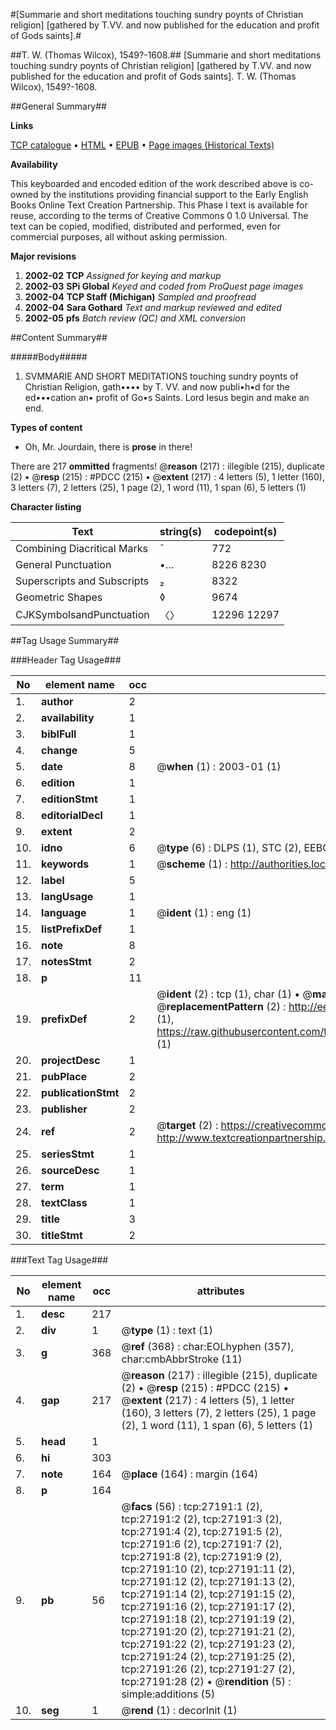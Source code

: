 #[Summarie and short meditations touching sundry poynts of Christian religion] [gathered by T.VV. and now published for the education and profit of Gods saints].#

##T. W. (Thomas Wilcox), 1549?-1608.##
[Summarie and short meditations touching sundry poynts of Christian religion] [gathered by T.VV. and now published for the education and profit of Gods saints].
T. W. (Thomas Wilcox), 1549?-1608.

##General Summary##

**Links**

[TCP catalogue](http://www.ota.ox.ac.uk/tcp/)  • 
[HTML](http://tei.it.ox.ac.uk/tcp/Texts-HTML/free/A14/A14608.html)  • 
[EPUB](http://tei.it.ox.ac.uk/tcp/Texts-EPUB/free/A14/A14608.epub) • 
[Page images (Historical Texts)](https://data.historicaltexts.jisc.ac.uk/view?pubId=eebo-24111356e&pageId=eebo-24111356e-27191-1)

**Availability**

This keyboarded and encoded edition of the
	       work described above is co-owned by the institutions
	       providing financial support to the Early English Books
	       Online Text Creation Partnership. This Phase I text is
	       available for reuse, according to the terms of Creative
	       Commons 0 1.0 Universal. The text can be copied,
	       modified, distributed and performed, even for
	       commercial purposes, all without asking permission.

**Major revisions**

1. __2002-02__ __TCP__ *Assigned for keying and markup*
1. __2002-03__ __SPi Global__ *Keyed and coded from ProQuest page images*
1. __2002-04__ __TCP Staff (Michigan)__ *Sampled and proofread*
1. __2002-04__ __Sara Gothard__ *Text and markup reviewed and edited*
1. __2002-05__ __pfs__ *Batch review (QC) and XML conversion*

##Content Summary##

#####Body#####

1. SVMMARIE AND SHORT MEDITATIONS touching sundry poynts of Christian Religion, gath•••• by T. VV. and now publi•h•d for the ed•••cation an• profit of Go•s Saints. Lord Iesus begin and make an end.

**Types of content**

  * Oh, Mr. Jourdain, there is **prose** in there!

There are 217 **ommitted** fragments! 
 @__reason__ (217) : illegible (215), duplicate (2)  •  @__resp__ (215) : #PDCC (215)  •  @__extent__ (217) : 4 letters (5), 1 letter (160), 3 letters (7), 2 letters (25), 1 page (2), 1 word (11), 1 span (6), 5 letters (1)

**Character listing**


|Text|string(s)|codepoint(s)|
|---|---|---|
|Combining             Diacritical Marks|̄|772|
|General Punctuation|•…|8226 8230|
|Superscripts             and Subscripts|₂|8322|
|Geometric Shapes|◊|9674|
|CJKSymbolsandPunctuation|〈〉|12296 12297|

##Tag Usage Summary##

###Header Tag Usage###

|No|element name|occ|attributes|
|---|---|---|---|
|1.|__author__|2||
|2.|__availability__|1||
|3.|__biblFull__|1||
|4.|__change__|5||
|5.|__date__|8| @__when__ (1) : 2003-01 (1)|
|6.|__edition__|1||
|7.|__editionStmt__|1||
|8.|__editorialDecl__|1||
|9.|__extent__|2||
|10.|__idno__|6| @__type__ (6) : DLPS (1), STC (2), EEBO-CITATION (1), OCLC (1), VID (1)|
|11.|__keywords__|1| @__scheme__ (1) : http://authorities.loc.gov/ (1)|
|12.|__label__|5||
|13.|__langUsage__|1||
|14.|__language__|1| @__ident__ (1) : eng (1)|
|15.|__listPrefixDef__|1||
|16.|__note__|8||
|17.|__notesStmt__|2||
|18.|__p__|11||
|19.|__prefixDef__|2| @__ident__ (2) : tcp (1), char (1)  •  @__matchPattern__ (2) : ([0-9\-]+):([0-9IVX]+) (1), (.+) (1)  •  @__replacementPattern__ (2) : http://eebo.chadwyck.com/downloadtiff?vid=$1&page=$2 (1), https://raw.githubusercontent.com/textcreationpartnership/Texts/master/tcpchars.xml#$1 (1)|
|20.|__projectDesc__|1||
|21.|__pubPlace__|2||
|22.|__publicationStmt__|2||
|23.|__publisher__|2||
|24.|__ref__|2| @__target__ (2) : https://creativecommons.org/publicdomain/zero/1.0/ (1), http://www.textcreationpartnership.org/docs/. (1)|
|25.|__seriesStmt__|1||
|26.|__sourceDesc__|1||
|27.|__term__|1||
|28.|__textClass__|1||
|29.|__title__|3||
|30.|__titleStmt__|2||


###Text Tag Usage###

|No|element name|occ|attributes|
|---|---|---|---|
|1.|__desc__|217||
|2.|__div__|1| @__type__ (1) : text (1)|
|3.|__g__|368| @__ref__ (368) : char:EOLhyphen (357), char:cmbAbbrStroke (11)|
|4.|__gap__|217| @__reason__ (217) : illegible (215), duplicate (2)  •  @__resp__ (215) : #PDCC (215)  •  @__extent__ (217) : 4 letters (5), 1 letter (160), 3 letters (7), 2 letters (25), 1 page (2), 1 word (11), 1 span (6), 5 letters (1)|
|5.|__head__|1||
|6.|__hi__|303||
|7.|__note__|164| @__place__ (164) : margin (164)|
|8.|__p__|164||
|9.|__pb__|56| @__facs__ (56) : tcp:27191:1 (2), tcp:27191:2 (2), tcp:27191:3 (2), tcp:27191:4 (2), tcp:27191:5 (2), tcp:27191:6 (2), tcp:27191:7 (2), tcp:27191:8 (2), tcp:27191:9 (2), tcp:27191:10 (2), tcp:27191:11 (2), tcp:27191:12 (2), tcp:27191:13 (2), tcp:27191:14 (2), tcp:27191:15 (2), tcp:27191:16 (2), tcp:27191:17 (2), tcp:27191:18 (2), tcp:27191:19 (2), tcp:27191:20 (2), tcp:27191:21 (2), tcp:27191:22 (2), tcp:27191:23 (2), tcp:27191:24 (2), tcp:27191:25 (2), tcp:27191:26 (2), tcp:27191:27 (2), tcp:27191:28 (2)  •  @__rendition__ (5) : simple:additions (5)|
|10.|__seg__|1| @__rend__ (1) : decorInit (1)|
